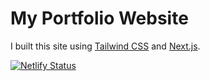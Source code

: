 # My Portfolio Website

I built this site using [Tailwind CSS](https://tailwindcss.com) and [Next.js](https://nextjs.org).

[![Netlify Status](https://api.netlify.com/api/v1/badges/53654960-093e-4fe2-86f7-d2068654b11c/deploy-status)](https://app.netlify.com/sites/brett-portfolio/deploys)

